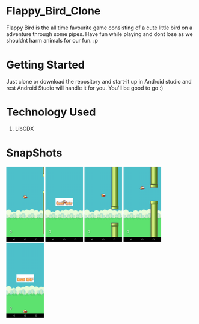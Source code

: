 # Flappy_Bird_Clone
Flappy Bird is the all time favourite game consisting of a cute little bird on a adventure through some pipes. Have fun while playing and dont lose as we shouldnt harm animals for our fun. :p 
# Getting Started 
Just clone or download the repository and start-it up in Android studio and rest Android Studio will handle it for you. You'll be good to go :) 
# Technology Used 
1. LibGDX
# SnapShots 
<a href="url"><img src="https://github.com/girotramanav/Flappy_Bird_Clone/blob/master/SnapShots/Screenshot_1598954975.png"  height="200" width="100" ></a> 
<a href="url"><img src="https://github.com/girotramanav/Flappy_Bird_Clone/blob/master/SnapShots/Screenshot_1598954993.png"  height="200" width="100" ></a> 
<a href="url"><img src="https://github.com/girotramanav/Flappy_Bird_Clone/blob/master/SnapShots/Screenshot_1598955002.png"  height="200" width="100" ></a> 
<a href="url"><img src="https://github.com/girotramanav/Flappy_Bird_Clone/blob/master/SnapShots/Screenshot_1598955009.png"  height="200" width="100" ></a> 
<a href="url"><img src="https://github.com/girotramanav/Flappy_Bird_Clone/blob/master/SnapShots/Screenshot_1598955074.png"  height="200" width="100" ></a> 
